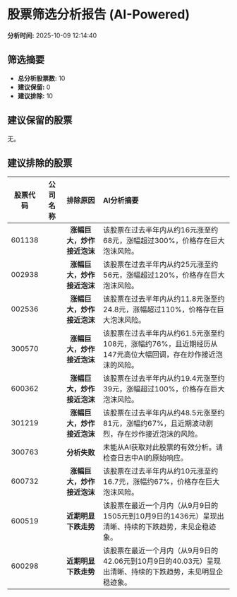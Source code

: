 # 股票筛选分析报告 (AI-Powered)

**分析时间:** 2025-10-09 12:14:40

## 筛选摘要

- **总分析股票数:** 10
- **建议保留:** 0
- **建议排除:** 10

## 建议保留的股票

无。


## 建议排除的股票

| 股票代码 | 公司名称 | 排除原因 | AI分析摘要 |
|:---:|:---:|:---:|:---|
| 601138 |  | **涨幅巨大，炒作接近泡沫** | 该股票在过去半年内从约16元涨至约68元，涨幅超过300%，价格存在巨大泡沫风险。 |
| 002938 |  | **涨幅巨大，炒作接近泡沫** | 该股票在过去半年内从约25元涨至约56元，涨幅超过120%，价格存在巨大泡沫风险。 |
| 002536 |  | **涨幅巨大，炒作接近泡沫** | 该股票在过去半年内从约11.8元涨至约24.8元，涨幅超过110%，价格存在巨大泡沫风险。 |
| 300570 |  | **涨幅巨大，炒作接近泡沫** | 该股票在过去半年内从约61.5元涨至约108元，涨幅约76%，且近期经历从147元高位大幅回调，存在炒作接近泡沫的风险。 |
| 600362 |  | **涨幅巨大，炒作接近泡沫** | 该股票在过去半年内从约19.4元涨至约39元，涨幅超过100%，价格存在巨大泡沫风险。 |
| 301219 |  | **涨幅巨大，炒作接近泡沫** | 该股票在过去半年内从约48.5元涨至约81元，涨幅约67%，且近期波动剧烈，存在炒作接近泡沫的风险。 |
| 300763 |  | **分析失败** | 未能从AI获取对此股票的有效分析。请检查日志中AI的原始响应。 |
| 600732 |  | **涨幅巨大，炒作接近泡沫** | 该股票在过去半年内从约10元涨至约16.7元，涨幅约67%，价格存在巨大泡沫风险。 |
| 600519 |  | **近期明显下跌走势** | 该股票在最近一个月内（从9月9日的1505元到10月9日的1436元）呈现出清晰、持续的下跌趋势，未见企稳迹象。 |
| 600298 |  | **近期明显下跌走势** | 该股票在最近一个月内（从9月9日的42.06元到10月9日的40.03元）呈现出清晰、持续的下跌趋势，未见明显企稳迹象。 |

